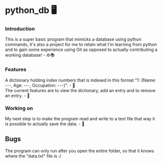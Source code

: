 # python_db 🖥️

### Introduction
This is a super basic program that mimicks a database using python commands, it's also a project for me to retain what I'm learning from python and to gain some experience using Git as opposed to actually contributing a working database! - ⚙️📚

### Features 
A dictionary holding index numbers that is indexed in this format "1: {Name: ---, Age: ---, Occupation: ---}". - 📖  
The current features are to view the dictionary, add an entry and to remove an entry. - 💽

### Working on
My next step is to make the program read and write to a text file that way it is possible to actually save the data. - 💾

## Bugs
The program can only run after you open the entire folder, so that it knows where the "data.txt" file is :/
